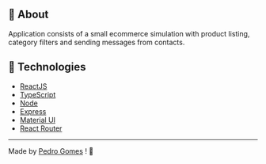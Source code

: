 ## :memo: About

Application consists of a small ecommerce simulation with product listing, category filters and sending messages from contacts.

## 🚀 Technologies

- [ReactJS](https://reactjs.org/)
- [TypeScript](https://www.typescriptlang.org/)
- [Node](https://nodejs.org/en/)
- [Express](https://expressjs.com/)
- [Material UI](https://mui.com/pt/)
- [React Router](https://reactrouter.com/docs/en/v6/getting-started/overview)
---

Made by [Pedro Gomes](https://www.linkedin.com/in/pedro-henrique-gomes-barbosa-667766178/) ! 💙
